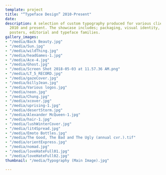 ```yaml
---
template: project
title: "“Typeface Design” 2010-Present"
date: 
description: A selection of custom typography produced for various clients between
  2010 and present. The showcase includes; packaging, visual identity, book covers,
  posters, editorial and typeface families.
gallery_images:
- "/media/Back Beauty.jpg"
- "/media/Sun.jpg"
- "/media/wildThing.jpg"
- "/media/headGames-1.jpg"
- "/media/Ace-4.jpg"
- "/media/Ghost.jpg"
- "/media/Screen Shot 2018-05-03 at 11.57.36 AM.png"
- "/media/LT_5_RECORD.jpg"
- "/media/gazeCover.jpg"
- "/media/billyJean.jpg"
- "/media/Various logos.jpg"
- "/media/neon.jpg"
- "/media/Chung.jpg"
- "/media/xcover.jpg"
- "/media/uprising-1.jpg"
- "/media/desertStorm.jpg"
- "/media/Alexander McQueen-1.jpg"
- "/media/hair-1.jpg"
- "/media/lushWinterCover.jpg"
- "/media/lit4Spread.jpg"
- "/media/Emoto Bottles.jpg"
- "/media/The Good, The Bad and The Ugly (annual cvr.).tif"
- "/media/orientExpress.jpg"
- "/media/nomad.jpg"
- "/media/loveHateFull01.jpg"
- "/media/loveHateFull02.jpg"
thumbnail: "/media/Typography (Main Image).jpg"

---
```


